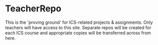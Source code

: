 TeacherRepo
===========
This is the 'proving ground' for ICS-related projects & assignments. Only teachers will have access to this site. Separate repos will be created for each ICS course and appropriate copies will be transferred across from here.
